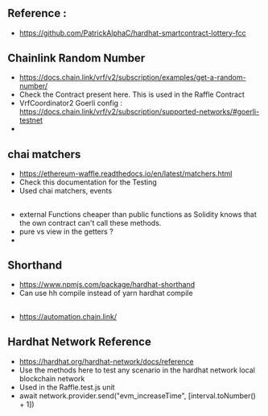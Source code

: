 
# 

## Reference : 
- https://github.com/PatrickAlphaC/hardhat-smartcontract-lottery-fcc


## Chainlink Random Number 

- https://docs.chain.link/vrf/v2/subscription/examples/get-a-random-number/
- Check the Contract present here. This is used in the Raffle Contract
- VrfCoordinator2 Goerli config : https://docs.chain.link/vrf/v2/subscription/supported-networks/#goerli-testnet
- 

## chai matchers

- https://ethereum-waffle.readthedocs.io/en/latest/matchers.html
- Check this documentation for the Testing 
- Used chai matchers, events

## 
- external Functions cheaper than public functions as Solidity knows that the own contract can't call these methods. 
- pure vs view in the getters ? 
- 

## Shorthand 
- https://www.npmjs.com/package/hardhat-shorthand
- Can use hh compile instead of yarn hardhat compile 

##
- https://automation.chain.link/


## Hardhat Network Reference
- https://hardhat.org/hardhat-network/docs/reference
- Use the methods here to test any scenario in the hardhat network local blockchain network 
- Used in the Raffle.test.js unit 
- await network.provider.send("evm_increaseTime", [interval.toNumber() + 1])



